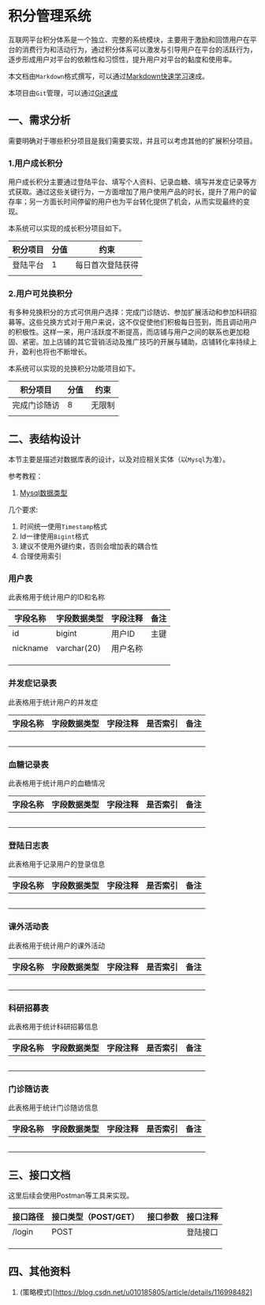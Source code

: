 # 积分管理系统

互联网平台积分体系是一个独立、完整的系统模块，主要用于激励和回馈用户在平台的消费行为和活动行为，通过积分体系可以激发与引导用户在平台的活跃行为，逐步形成用户对平台的依赖性和习惯性，提升用户对平台的黏度和使用率。

本文档由`Markdown`格式撰写，可以通过[Markdown快速学习](https://www.runoob.com/markdown/md-tutorial.html)速成。

本项目由`Git`管理，可以通过[Git速成](https://www.runoob.com/git/git-basic-operations.html)

## 一、需求分析

需要明确对于哪些积分项目是我们需要实现，并且可以考虑其他的扩展积分项目。

### 1.用户成长积分

用户成长积分主要通过登陆平台、填写个人资料、记录血糖、填写并发症记录等方式获取。通过这些关键行为，一方面增加了用户使用产品的时长，提升了用户的留存率；另一方面长时间停留的用户也为平台转化提供了机会，从而实现最终的变现。

本系统可以实现的成长积分项目如下。
  
| 积分项目 | 分值 |      约束       |
| -------- | ---- | --------------- |
| 登陆平台 |  1   | 每日首次登陆获得 |
|          |      |                 |

### 2.用户可兑换积分

有多种兑换积分的方式可供用户选择：完成门诊随访、参加扩展活动和参加科研招募等。这些兑换方式对于用户来说，这不仅促使他们积极每日签到，而且调动用户的积极性。这样一来，用户活跃度不断提高，而店铺与用户之间的联系也更加稳固、紧密。加上店铺的其它营销活动及推广技巧的开展与辅助，店铺转化率持续上升，盈利也将也不断增长。

本系统可以实现的兑换积分功能项目如下。
  
|   积分项目   | 分值 |  约束  |
| ----------- | ---- | ------ |
| 完成门诊随访 |  8   | 无限制 |
|             |      |        |

## 二、表结构设计

本节主要是描述对数据库表的设计，以及对应相关实体（以`Mysql`为准）。

参考教程：

1. [Mysql数据类型](https://www.runoob.com/mysql/mysql-data-types.html)

几个要求:

1. 时间统一使用`Timestamp`格式
2. Id一律使用`Bigint`格式
3. 建议不使用外键约束，否则会增加表的耦合性
4. 合理使用索引

### 用户表

此表格用于统计用户的ID和名称

| 字段名称 | 字段数据类型 | 字段注释 | 备注 |
| -------- | ------------ | -------- | ---- |
| id       | bigint       | 用户ID   | 主键 |
| nickname | varchar(20)  | 用户名称 |      |
|          |              |          |      |
|          |              |          |      |
|          |              |          |      |

### 并发症记录表

此表格用于统计用户的并发症

| 字段名称 | 字段数据类型 | 字段注释 | 是否索引 | 备注 |
| -------- | ------------ | -------- | -------- | ---- |
|          |              |          |          |      |
|          |              |          |          |      |
|          |              |          |          |      |
|          |              |          |          |      |
|          |              |          |          |      |
### 血糖记录表

此表格用于统计用户的血糖情况

| 字段名称 | 字段数据类型 | 字段注释 | 是否索引 | 备注 |
| -------- | ------------ | -------- | -------- | ---- |
|          |              |          |          |      |
|          |              |          |          |      |
|          |              |          |          |      |
|          |              |          |          |      |
|          |              |          |          |      |
### 登陆日志表

此表格用于记录用户的登录信息

| 字段名称 | 字段数据类型 | 字段注释 | 是否索引 | 备注 |
| -------- | ------------ | -------- | -------- | ---- |
|          |              |          |          |      |
|          |              |          |          |      |
|          |              |          |          |      |
|          |              |          |          |      |
|          |              |          |          |      |
### 课外活动表

此表格用于统计用户的课外活动

| 字段名称 | 字段数据类型 | 字段注释 | 是否索引 | 备注 |
| -------- | ------------ | -------- | -------- | ---- |
|          |              |          |          |      |
|          |              |          |          |      |
|          |              |          |          |      |
|          |              |          |          |      |
|          |              |          |          |      |
### 科研招募表

此表格用于统计科研招募信息

| 字段名称 | 字段数据类型 | 字段注释 | 是否索引 | 备注 |
| -------- | ------------ | -------- | -------- | ---- |
|          |              |          |          |      |
|          |              |          |          |      |
|          |              |          |          |      |
|          |              |          |          |      |
|          |              |          |          |      |
### 门诊随访表

此表格用于统计门诊随访信息

| 字段名称 | 字段数据类型 | 字段注释 | 是否索引 | 备注 |
| -------- | ------------ | -------- | -------- | ---- |
|          |              |          |          |      |
|          |              |          |          |      |
|          |              |          |          |      |
|          |              |          |          |      |
|          |              |          |          |      |

## 三、接口文档

这里后续会使用Postman等工具来实现。

| 接口路径 | 接口类型（POST/GET） | 接口参数 | 接口注释 |
| -------- | -------------------- | -------- | -------- |
| /login   | POST                 |          | 登陆接口 |
|          |                      |          |          |
|          |                      |          |          |
|          |                      |          |          |

## 四、其他资料

1. (策略模式)[https://blog.csdn.net/u010185805/article/details/116998482]
